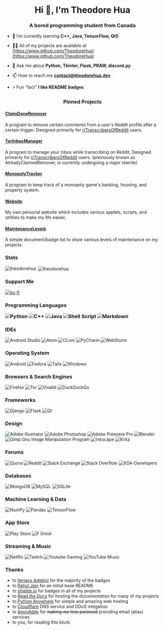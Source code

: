 <h1 align="center">Hi 👋, I'm Theodore Hua</h1>
<h3 align="center">A bored programming student from Canada</h3>

- 🌱 I’m currently learning **C++, Java, TensorFlow, Qt5**

- 👨‍💻 All of my projects are available at [https://www.github.com/TheodoreHua](https://www.github.com/TheodoreHua)

- 💬 Ask me about **Python, Tkinter, Flask, PRAW, discord.py**

- 📫 How to reach me **contact@theodorehua.dev**

- ⚡ Fun "fact" **I like README badges**

<h3 align="middle">Pinned Projects</h3>

#### [ClaimDoneRemover](https://github.com/TheodoreHua/ClaimDoneRemover)
A program to remove certain comments from a user's Reddit profile after a certain trigger. Designed primarily for [r/TranscribersOfReddit](https://www.reddit.com/r/TranscribersOfReddit) users.

#### [TorInboxManager](https://github.com/TheodoreHua/AlreadyClaimedNotifier)
A program to manage your inbox while transcribing on Reddit, Designed primarily for [r/TranscribersOfReddit](https://www.reddit.com/r/TranscribersOfReddit) users. (previously known as AlreadyClaimedRemover, is currently undergoing a major rewrite)

#### [MonopolyTracker](https://github.com/TheodoreHua/MonopolyTracker)
A program to keep track of a monopoly game's banking, housing, and property system.

#### [Website](https://github.com/TheodoreHua/website)
My own personal website which includes various applets, scripts, and utilities to make my life easier.

#### [MaintenanceLevels](https://github.com/TheodoreHua/MaintenanceLevels)

A simple document/badge list to show various levels of maintenance on my projects.

<h3 align="left">Stats</h3>

<p><img align="left" src="https://github-readme-stats.vercel.app/api/top-langs?username=theodorehua&show_icons=true&theme=onedark&locale=en&layout=compact" alt="theodorehua" /></p>

<p>&nbsp;<img align="center" src="https://github-readme-stats.vercel.app/api?username=theodorehua&show_icons=true&theme=onedark&locale=en" alt="theodorehua" /></p>

<h3 align="left">Support Me</h3>

[![ko-fi](https://ko-fi.com/img/githubbutton_sm.svg)](https://ko-fi.com/U7U362LDL)

<h3 align="left">Programming Languages</hr>

![Python](https://img.shields.io/badge/python-3670A0?style=for-the-badge&logo=python&logoColor=ffdd54)
![C++](https://img.shields.io/badge/c++-%2300599C.svg?style=for-the-badge&logo=c%2B%2B&logoColor=white)
![Java](https://img.shields.io/badge/java-%23ED8B00.svg?style=for-the-badge&logo=java&logoColor=white)
![Shell Script](https://img.shields.io/badge/shell_script-%23121011.svg?style=for-the-badge&logo=gnu-bash&logoColor=white)
![Markdown](https://img.shields.io/badge/markdown-%23000000.svg?style=for-the-badge&logo=markdown&logoColor=white)

<h3 align="left">IDEs</h3>

![Android Studio](https://img.shields.io/badge/Android%20Studio-3DDC84.svg?style=for-the-badge&logo=android-studio&logoColor=white)
![Atom](https://img.shields.io/badge/Atom-%2366595C.svg?style=for-the-badge&logo=atom&logoColor=white)
![CLion](https://img.shields.io/badge/CLion-black?style=for-the-badge&logo=clion&logoColor=white)
![PyCharm](https://img.shields.io/badge/pycharm-143?style=for-the-badge&logo=pycharm&logoColor=black&color=black&labelColor=green)
![WebStorm](https://img.shields.io/badge/webstorm-143?style=for-the-badge&logo=webstorm&logoColor=white&color=black)

<h3 align="left">Operating System</h3>

![Android](https://img.shields.io/badge/Android-3DDC84?style=for-the-badge&logo=android&logoColor=white)
![Fedora](https://img.shields.io/badge/Fedora-294172?style=for-the-badge&logo=fedora&logoColor=white)
![Tails](https://img.shields.io/badge/Tails%20-56347C?&style=for-the-badge&logo=tails&logoColor=white)
![Windows](https://img.shields.io/badge/Windows-0078D6?style=for-the-badge&logo=windows&logoColor=white)

<h3 align="left">Browsers & Search Engines</h3>

![Firefox](https://img.shields.io/badge/Firefox-FF7139?style=for-the-badge&logo=Firefox-Browser&logoColor=white)
![Tor](https://img.shields.io/badge/Tor-7D4698?style=for-the-badge&logo=Tor-Browser&logoColor=white)
![Vivaldi](https://img.shields.io/badge/Vivaldi-EF3939?style=for-the-badge&logo=Vivaldi&logoColor=white)
![DuckDuckGo](https://img.shields.io/badge/DuckDuckGo-DE5833?style=for-the-badge&logo=DuckDuckGo&logoColor=white)

<h3 align="left">Frameworks</h3>

![Django](https://img.shields.io/badge/django-%23092E20.svg?style=for-the-badge&logo=django&logoColor=white)
![Flask](https://img.shields.io/badge/flask-%23000.svg?style=for-the-badge&logo=flask&logoColor=white)
![Qt](https://img.shields.io/badge/Qt-%23217346.svg?style=for-the-badge&logo=Qt&logoColor=white) 

<h3 align="left">Design</h3>

![Adobe Illustrator](https://img.shields.io/badge/adobeillustrator-%23FF9A00.svg?style=for-the-badge&logo=adobeillustrator&logoColor=white)
![Adobe Photoshop](https://img.shields.io/badge/adobephotoshop-%2331A8FF.svg?style=for-the-badge&logo=adobephotoshop&logoColor=white)
![Adobe Premiere Pro](https://img.shields.io/badge/Adobe%20Premiere%20Pro-9999FF.svg?style=for-the-badge&logo=Adobe%20Premiere%20Pro&logoColor=white)
![Blender](https://img.shields.io/badge/blender-%23F5792A.svg?style=for-the-badge&logo=blender&logoColor=white)
![Gimp Gnu Image Manipulation Program](https://img.shields.io/badge/Gimp-657D8B?style=for-the-badge&logo=gimp&logoColor=FFFFFF)
![Inkscape](https://img.shields.io/badge/Inkscape-e0e0e0?style=for-the-badge&logo=inkscape&logoColor=080A13)
![Krita](https://img.shields.io/badge/Krita-203759?style=for-the-badge&logo=krita&logoColor=EEF37B)

<h3 align="left">Forums</h3>

![Quora](https://img.shields.io/badge/Quora-%23B92B27.svg?style=for-the-badge&logo=Quora&logoColor=white)
![Reddit](https://img.shields.io/badge/Reddit-%23FF4500.svg?style=for-the-badge&logo=Reddit&logoColor=white)
![Stack Exchange](https://img.shields.io/badge/StackExchange-%23ffffff.svg?style=for-the-badge&logo=StackExchange&logoColor=white)
![Stack Overflow](https://img.shields.io/badge/-Stackoverflow-FE7A16?style=for-the-badge&logo=stack-overflow&logoColor=white)
![XDA-Developers](https://img.shields.io/badge/XDA--Developers-%23AC6E2F.svg?style=for-the-badge&logo=XDA-Developers&logoColor=white)

<h3 align="left">Databases</h3>

![MongoDB](https://img.shields.io/badge/MongoDB-%234ea94b.svg?style=for-the-badge&logo=mongodb&logoColor=white)
![MySQL](https://img.shields.io/badge/mysql-%2300f.svg?style=for-the-badge&logo=mysql&logoColor=white)
![SQLite](https://img.shields.io/badge/sqlite-%2307405e.svg?style=for-the-badge&logo=sqlite&logoColor=white)

<h3 align="left">Machine Learning & Data</h3>

![NumPy](https://img.shields.io/badge/numpy-%23013243.svg?style=for-the-badge&logo=numpy&logoColor=white)
![Pandas](https://img.shields.io/badge/pandas-%23150458.svg?style=for-the-badge&logo=pandas&logoColor=white)
![TensorFlow](https://img.shields.io/badge/TensorFlow-%23FF6F00.svg?style=for-the-badge&logo=TensorFlow&logoColor=white)

<h3 align="left">App Store</h3>

![Play Store](https://img.shields.io/badge/Google_Play-414141?style=for-the-badge&logo=google-play&logoColor=white) 
![F Droid](https://img.shields.io/badge/F_Droid-1976D2?style=for-the-badge&logo=f-droid&logoColor=white)

<h3 align="left">Streaming & Music</h3>

![Netflix](https://img.shields.io/badge/Netflix-E50914?style=for-the-badge&logo=netflix&logoColor=white)
![Twitch](https://img.shields.io/badge/Twitch-9347FF?style=for-the-badge&logo=twitch&logoColor=white)
![Youtube Gaming](https://img.shields.io/badge/Youtube%20Gaming-FF0000?style=for-the-badge&logo=Youtubegaming&logoColor=white)
![YouTube Music](https://img.shields.io/badge/YouTube_Music-FF0000?style=for-the-badge&logo=youtube-music&logoColor=white)


<h3 align="left">Thanks</h3>

- to [Ileriayo Adebiyi](https://github.com/Ileriayo) for the majority of the badges
- to [Rahul Jain](https://github.com/rahuldkjain) for an initial base README
- to [shields.io](https://shields.io/) for badges in all of my projects
- to [Read the Docs](https://readthedocs.org/) for hosting the documentation for many of my projects
- to [Python Anywhere](https://www.pythonanywhere.com/) for simple and amazing web hosting
- to [Cloudflare](https://www.cloudflare.com) DNS service and DDoS mitigation
- to [AnonAddy](https://anonaddy.com/) for ~~making me less paranoid~~ providing email (alias) services
- to you, for reading this blurb

